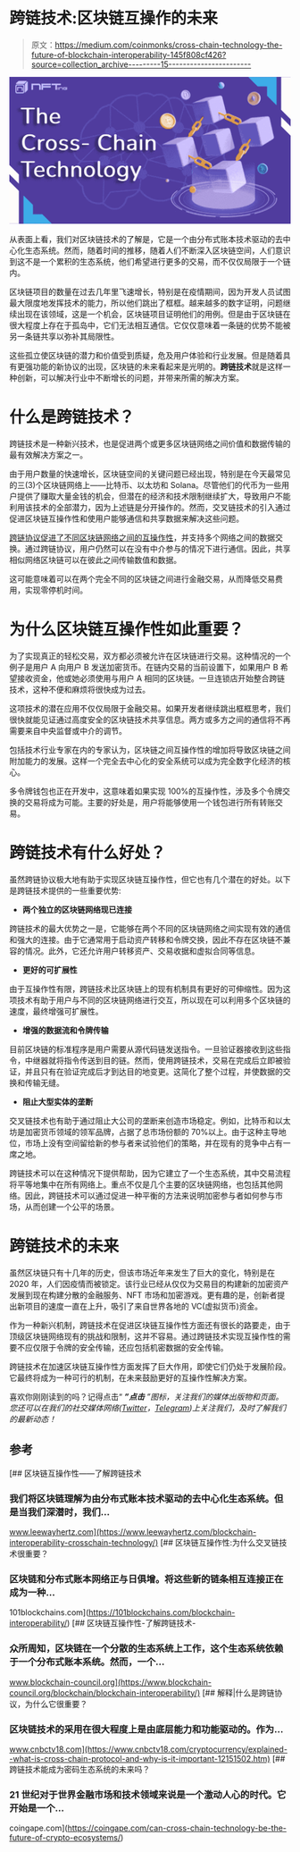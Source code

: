 # 跨链技术:区块链互操作的未来

> 原文：<https://medium.com/coinmonks/cross-chain-technology-the-future-of-blockchain-interoperability-145f808cf426?source=collection_archive---------15----------------------->

![](img/a3357298ecbef7584edba15eed22cb25.png)

从表面上看，我们对区块链技术的了解是，它是一个由分布式账本技术驱动的去中心化生态系统。然而，随着时间的推移，随着人们不断深入区块链空间，人们意识到这不是一个累积的生态系统，他们希望进行更多的交易，而不仅仅局限于一个链内。

区块链项目的数量在过去几年里飞速增长，特别是在疫情期间，因为开发人员试图最大限度地发挥技术的能力，所以他们跳出了框框。越来越多的数字证明，问题继续出现在该领域，这是一个机会，区块链项目证明他们的用例。但是由于区块链在很大程度上存在于孤岛中，它们无法相互通信。它仅仅意味着一条链的优势不能被另一条链共享以弥补其局限性。

这些孤立使区块链的潜力和价值受到质疑，危及用户体验和行业发展。但是随着具有更强功能的新协议的出现，区块链的未来看起来是光明的。**跨链技术**就是这样一种创新，可以解决行业中不断增长的问题，并带来所需的解决方案。

# 什么是跨链技术？

跨链技术是一种新兴技术，也是促进两个或更多区块链网络之间价值和数据传输的最有效解决方案之一。

由于用户数量的快速增长，区块链空间的关键问题已经出现，特别是在今天最常见的三(3)个区块链网络上——比特币、以太坊和 Solana。尽管他们的代币为一些用户提供了赚取大量金钱的机会，但潜在的经济和技术限制继续扩大，导致用户不能利用该技术的全部潜力，因为上述链是分开操作的。然而，交叉链技术的引入通过促进区块链互操作性和使用户能够通信和共享数据来解决这些问题。

[跨链协议促进了不同区块链网络之间的互操作性](https://www.blockchain-council.org/blockchain/blockchain-interoperability/)，并支持多个网络之间的数据交换。通过跨链协议，用户仍然可以在没有中介参与的情况下进行通信。因此，共享相似网络区块链可以在彼此之间传输数值和数据。

这可能意味着可以在两个完全不同的区块链之间进行金融交易，从而降低交易费用，实现零停机时间。

# 为什么区块链互操作性如此重要？

为了实现真正的轻松交易，双方都必须被允许在区块链进行交易。这种情况的一个例子是用户 A 向用户 B 发送加密货币。在链内交易的当前设置下，如果用户 B 希望接收资金，他或她必须使用与用户 A 相同的区块链。一旦连锁店开始整合跨链技术，这种不便和麻烦将很快成为过去。

这项技术的潜在应用不仅仅局限于金融交易。如果开发者继续跳出框框思考，我们很快就能见证通过高度安全的区块链技术共享信息。两方或多方之间的通信将不再需要来自中央监督或中介的调节。

包括技术行业专家在内的专家认为，区块链之间互操作性的增加将导致区块链之间附加能力的发展。这样一个完全去中心化的安全系统可以成为完全数字化经济的核心。

多令牌钱包也正在开发中，这意味着如果实现 100%的互操作性，涉及多个令牌交换的交易将成为可能。主要的好处是，用户将能够使用一个钱包进行所有转账交易。

# 跨链技术有什么好处？

虽然跨链协议极大地有助于实现区块链互操作性，但它也有几个潜在的好处。以下是跨链技术提供的一些重要优势:

*   **两个独立的区块链网络现已连接**

跨链技术的最大优势之一是，它能够在两个不同的区块链网络之间实现有效的通信和强大的连接。由于它通常用于启动资产转移和令牌交换，因此不存在区块链不兼容的情况。此外，它还允许用户转移资产、交易收据和虚拟合同等信息。

*   **更好的可扩展性**

由于互操作性有限，跨链技术比区块链上的现有机制具有更好的可伸缩性。因为这项技术有助于用户与不同的区块链网络进行交互，所以现在可以利用多个区块链的速度，最终增强可扩展性。

*   **增强的数据流和令牌传输**

目前区块链的标准程序是用户需要从源代码链发送指令。一旦验证器接收到这些指令，中继器就将指令传送到目的链。然而，使用跨链技术，交易在完成后立即被验证，并且只有在验证完成后才到达目的地变更。这简化了整个过程，并使数据的交换和传输无缝。

*   **阻止大型实体的垄断**

交叉链技术也有助于通过阻止大公司的垄断来创造市场稳定。例如，比特币和以太坊是加密货币领域的领军品牌，占据了总市场份额的 70%以上。由于这种主导地位，市场上没有空间留给新的参与者来试验他们的策略，并在现有的竞争中占有一席之地。

跨链技术可以在这种情况下提供帮助，因为它建立了一个生态系统，其中交易流程将平等地集中在所有网络上。重点不仅是几个主要的区块链网络，也包括其他网络。因此，跨链技术可以通过促进一种平衡的方法来说明加密参与者如何参与市场，从而创建一个公平的场景。

# 跨链技术的未来

虽然区块链只有十几年的历史，但该市场近年来发生了巨大的变化，特别是在 2020 年，人们因疫情而被锁定。该行业已经从仅仅为交易目的构建新的加密资产发展到现在构建分散的金融服务、NFT 市场和加密游戏。更有趣的是，创新者提出新项目的速度一直在上升，吸引了来自世界各地的 VC(虚拟货币)资金。

作为一种新兴机制，跨链技术在促进区块链互操作性方面还有很长的路要走，由于顶级区块链网络现有的挑战和限制，这并不容易。通过跨链技术实现互操作性的需要不应仅限于令牌的安全传输，还应包括机密数据的安全传输。

跨链技术在加速区块链互操作性方面发挥了巨大作用，即使它们仍处于发展阶段。它最终将成为一种可行的机制，在未来鼓励更好的互操作性解决方案。

喜欢你刚刚读到的吗？记得点击“ ***”点击*** *”图标，关注我们的媒体出版物和页面。您还可以在我们的社交媒体网络(*[*Twitter*](https://twitter.com/NFTing_Official)*，*[*Telegram*](https://t.me/NFTing_Official)*)上关注我们，及时了解我们的最新动态！*

## 参考

[](https://www.leewayhertz.com/blockchain-interoperability-crosschain-technology/) [## 区块链互操作性——了解跨链技术

### 我们将区块链理解为由分布式账本技术驱动的去中心化生态系统。但是当我们深潜时，我们…

www.leewayhertz.com](https://www.leewayhertz.com/blockchain-interoperability-crosschain-technology/) [](https://101blockchains.com/blockchain-interoperability/) [## 区块链互操作性:为什么交叉链技术很重要？

### 区块链和分布式账本网络正与日俱增。将这些新的链条相互连接正在成为一种…

101blockchains.com](https://101blockchains.com/blockchain-interoperability/) [](https://www.blockchain-council.org/blockchain/blockchain-interoperability/) [## 区块链互操作性-了解跨链技术-

### 众所周知，区块链在一个分散的生态系统上工作，这个生态系统依赖于一个分布式账本系统。然而，一个…

www.blockchain-council.org](https://www.blockchain-council.org/blockchain/blockchain-interoperability/) [](https://www.cnbctv18.com/cryptocurrency/explained--what-is-cross-chain-protocol-and-why-is-it-important-12151502.htm) [## 解释|什么是跨链协议，为什么它很重要？

### 区块链技术的采用在很大程度上是由底层能力和功能驱动的。作为…

www.cnbctv18.com](https://www.cnbctv18.com/cryptocurrency/explained--what-is-cross-chain-protocol-and-why-is-it-important-12151502.htm) [](https://coingape.com/can-cross-chain-technology-be-the-future-of-crypto-ecosystems/) [## 跨链技术能成为密码生态系统的未来吗？

### 21 世纪对于世界金融市场和技术领域来说是一个激动人心的时代。它开始是一个…

coingape.com](https://coingape.com/can-cross-chain-technology-be-the-future-of-crypto-ecosystems/)